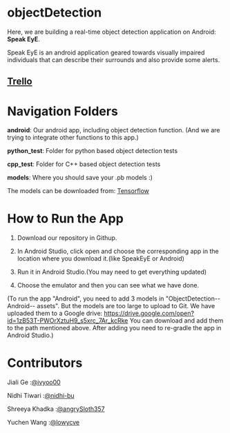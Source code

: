 # objectDetection

Here, we are building a real-time object detection application on Android: **Speak EyE**.

Speak EyE is an android application geared towards visually impaired individuals that can describe their surrounds and also provide some alerts.

## [**Trello**](https://trello.com/b/G7R60axl/group-workflow)


# Navigation Folders

**android**:      Our android app, including object detection function. (And we are trying to integrate other                   functions to this app.)


**python_test**:  Folder for python based object detection tests

**cpp_test**:     Folder for C++ based object detection tests

**models**:       Where you should save your .pb models :)


The models can be downloaded from: [Tensorflow](https://github.com/tensorflow/models/blob/master/research/object_detection/g3doc/detection_model_zoo.md)

# How to Run the App

1. Download our repository in Githup.

2. In Android Studio, click open and choose the corresponding app in the location where you download it.(like SpeakEyE or Android)

3. Run it in Android Studio.(You may need to get everything updated)

4. Choose the emulator and then you can see what we have done.

(To run the app "Android", you need to add 3 models in "ObjectDetection-- Android-- assets". But the models are too large to upload to Git. We have uploaded them to a Google drive: https://drive.google.com/open?id=1zB53T-PWOrXztuH9_s5xrc_7Ar_kcRke
You can download and add them to the path mentioned above. After adding you need to re-gradle the app in Android Studio.)


# Contributors

Jiali Ge        :[@ivyoo00](https://github.com/ivyoo00)

Nidhi Tiwari    :[@nidhi-bu](https://github.com/nidhi-bu)

Shreeya Khadka  :[@angrySloth357](https://github.com/angrySloth357)

Yuchen Wang     :[@lowycve](https://github.com/lowycve)
